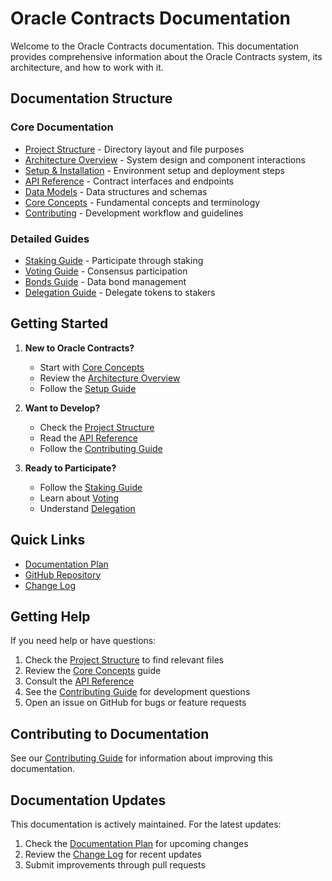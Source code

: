 # Oracle Contracts Documentation

Welcome to the Oracle Contracts documentation. This documentation provides comprehensive information about the Oracle Contracts system, its architecture, and how to work with it.

## Documentation Structure

### Core Documentation
- [Project Structure](project-structure.md) - Directory layout and file purposes
- [Architecture Overview](architecture.md) - System design and component interactions
- [Setup & Installation](setup-and-installation.md) - Environment setup and deployment steps
- [API Reference](api-reference.md) - Contract interfaces and endpoints
- [Data Models](data-models.md) - Data structures and schemas
- [Core Concepts](core-concepts.md) - Fundamental concepts and terminology
- [Contributing](contributing.md) - Development workflow and guidelines

### Detailed Guides
- [Staking Guide](guides/staking.md) - Participate through staking
- [Voting Guide](guides/voting.md) - Consensus participation
- [Bonds Guide](guides/bonds.md) - Data bond management
- [Delegation Guide](guides/delegation.md) - Delegate tokens to stakers

## Getting Started

1. **New to Oracle Contracts?**
   - Start with [Core Concepts](core-concepts.md)
   - Review the [Architecture Overview](architecture.md)
   - Follow the [Setup Guide](setup-and-installation.md)

2. **Want to Develop?**
   - Check the [Project Structure](project-structure.md)
   - Read the [API Reference](api-reference.md)
   - Follow the [Contributing Guide](contributing.md)

3. **Ready to Participate?**
   - Follow the [Staking Guide](guides/staking.md)
   - Learn about [Voting](guides/voting.md)
   - Understand [Delegation](guides/delegation.md)

## Quick Links

- [Documentation Plan](documentation-plan.md)
- [GitHub Repository](https://github.com/razor-network/oracle-contracts)
- [Change Log](../CHANGELOG.md)

## Getting Help

If you need help or have questions:
1. Check the [Project Structure](project-structure.md) to find relevant files
2. Review the [Core Concepts](core-concepts.md) guide
3. Consult the [API Reference](api-reference.md)
4. See the [Contributing Guide](contributing.md) for development questions
5. Open an issue on GitHub for bugs or feature requests

## Contributing to Documentation

See our [Contributing Guide](contributing.md) for information about improving this documentation.

## Documentation Updates

This documentation is actively maintained. For the latest updates:
1. Check the [Documentation Plan](documentation-plan.md) for upcoming changes
2. Review the [Change Log](../CHANGELOG.md) for recent updates
3. Submit improvements through pull requests

